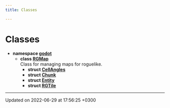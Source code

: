 ```yaml
---
title: Classes

---
```


# Classes




* **namespace [godot](Namespaces/namespacegodot.md)** 
    * **class [RGMap](Classes/classgodot_1_1RGMap.md)** <br>Class for managing maps for roguelike. 
        * **struct [CellAngles](Classes/structgodot_1_1RGMap_1_1CellAngles.md)** 
        * **struct [Chunk](Classes/structgodot_1_1RGMap_1_1Chunk.md)** 
        * **struct [Entity](Classes/structgodot_1_1RGMap_1_1Entity.md)** 
        * **struct [RGTile](Classes/structgodot_1_1RGMap_1_1RGTile.md)** 



-------------------------------

Updated on 2022-06-29 at 17:56:25 +0300
